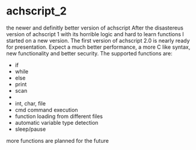 # achscript_2
the newer and definitly better version of achscript
After the disastereus version of achscript 1 with its horrible logic and hard to learn functions I started on a new version.
The first version of achscript 2.0 is nearly ready for presentation.
Expect a much better performance, a more C like syntax, new functionality and better security.
The supported functions are:
- if
- while
- else
- print
- scan 
- <different math operations>
- <data types>
  int, char, file
- cmd command execution
- function loading from different files
- automatic variable type detection
- sleep/pause
  
more functions are planned for the future
 
